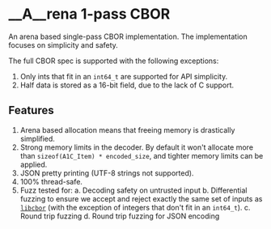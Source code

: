 # __A__rena __1__-pass __CBOR__

An arena based single-pass CBOR implementation. The implementation focuses on simplicity and safety.

The full CBOR spec is supported with the following exceptions:

1. Only ints that fit in an `int64_t` are supported for API simplicity.
2. Half data is stored as a 16-bit field, due to the lack of C support.

## Features

1. Arena based allocation means that freeing memory is drastically simplified.
2. Strong memory limits in the decoder. By default it won't allocate more than `sizeof(A1C_Item) * encoded_size`, and tighter memory limits can be applied.
3. JSON pretty printing (UTF-8 strings not supported).
4. 100% thread-safe.
5. Fuzz tested for:
    a. Decoding safety on untrusted input
    b. Differential fuzzing to ensure we accept and reject exactly the same set of inputs as [`libcbor`](https://github.com/PJK/libcbor) (with the exception of integers that don't fit in an `int64_t`).
    c. Round trip fuzzing
    d. Round trip fuzzing for JSON encoding
